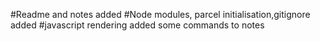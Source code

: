 #Readme and notes added
#Node modules, parcel initialisation,gitignore added
#javascript rendering added some commands to notes